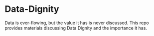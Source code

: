 # Data-Dignity
Data is ever-flowing, but the value it has is never discussed. This repo provides materials discussing Data Dignity and the importance it has.
